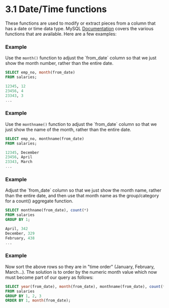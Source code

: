 # 3.1 Date/Time functions
These functions are used to modify or extract pieces from a column that has a date or time data type. MySQL [Documentation](https://dev.mysql.com/doc/refman/5.7/en/date-and-time-functions.html) covers the various functions that are available. Here are a few examples:

### Example
Use the ```month()``` function to adjust the \`from_date\` column so that we just show the month number, rather than the entire date.
```sql
SELECT emp_no, month(from_date) 
FROM salaries;

12345, 12
23456, 4
23343, 3
...
```

### Example 
Use the ```monthname()``` function to adjust the \`from_date\` column so that we just show the name of the month, rather than the entire date.
```sql
SELECT emp_no, monthname(from_date) 
FROM salaries;

12345, December
23456, April
23343, March
...
```
### Example
Adjust the \`from_date\` column so that we just show the month name, rather than the entire date, and then use that month name as the group/category for a count() aggregate function.
```sql
SELECT monthname(from_date), count(*)
FROM salaries
GROUP BY 1;

April, 342
December, 329
February, 438
...

```
### Example
Now sort the above rows so they are in "time order" (January, February, March...). The solution is to order by the numeric month value which now must become part of our query as follows:
```sql
SELECT year(from_date), month(from_date), monthname(from_date), count(*) 
FROM salaries
GROUP BY 1, 2, 3
ORDER BY 1, month(from_date);
```
